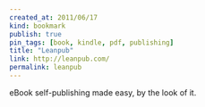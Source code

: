 ```yaml
---
created_at: 2011/06/17
kind: bookmark
publish: true
pin_tags: [book, kindle, pdf, publishing]
title: "Leanpub"
link: http://leanpub.com/
permalink: leanpub
---
```


eBook self-publishing made easy, by the look of it.

